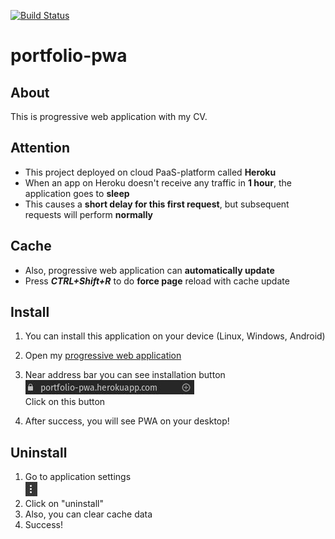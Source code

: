 [![Build Status](https://travis-ci.org/kryvokhyzha/portfolio-pwa.svg?branch=master)](https://travis-ci.org/kryvokhyzha/portfolio-pwa)

# portfolio-pwa

## About
This is progressive web application with my CV.

## Attention
+   This project deployed on cloud PaaS-platform called **Heroku**
+   When an app on Heroku doesn't receive any traffic in **1 hour**, the application goes to **sleep**
+   This causes a **short delay for this first request**, but subsequent requests will perform **normally**

## Cache
+   Also, progressive web application can **automatically update**
+   Press **_CTRL+Shift+R_** to do **force page** reload with cache update

## Install
1.  You can install this application on your device (Linux, Windows, Android)

2.  Open my [progressive web application](https://portfolio-pwa.herokuapp.com/)

3.  Near address bar you can see installation button<br>![](https://github.com/kryvokhyzha/portfolio-pwa/blob/master/img/installation_button_browser.jpeg "Installation button")<br>Click on this button

4.  After success, you will see PWA on your desktop!

## Uninstall
1.  Go to application settings<br>![](https://github.com/kryvokhyzha/portfolio-pwa/blob/master/img/app_settings.jpeg "Application settings button")
2.  Click on "uninstall"
3.  Also, you can clear cache data
4.  Success!
